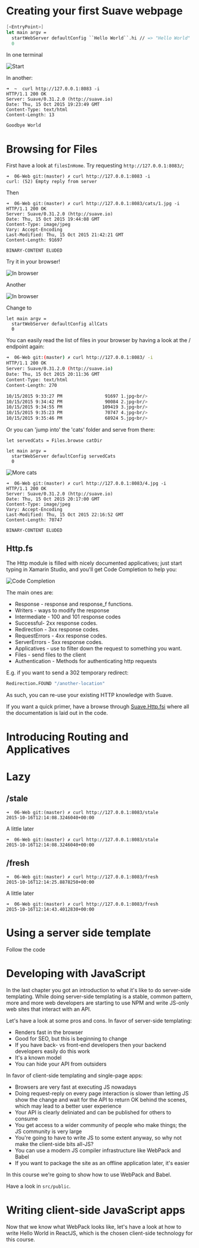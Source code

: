 # Creating your first Suave webpage

``` fsharp
[<EntryPoint>]
let main argv =
  startWebServer defaultConfig ``Hello World``.hi // => "Hello World"
  0
```

In one terminal

![Start](6.HelloWorld.1.png)

In another:

```
➜  ~  curl http://127.0.0.1:8083 -i
HTTP/1.1 200 OK
Server: Suave/0.31.2.0 (http://suave.io)
Date: Thu, 15 Oct 2015 19:23:49 GMT
Content-Type: text/html
Content-Length: 13

Goodbye World
```

# Browsing for Files

First have a look at `filesInHome`. Try requesting `http://127.0.0.1:8083/`;

```
➜  06-Web git:(master) ✗ curl http://127.0.0.1:8083 -i
curl: (52) Empty reply from server
```

Then

```
➜  06-Web git:(master) ✗ curl http://127.0.0.1:8083/cats/1.jpg -i
HTTP/1.1 200 OK
Server: Suave/0.31.2.0 (http://suave.io)
Date: Thu, 15 Oct 2015 19:44:08 GMT
Content-Type: image/jpeg
Vary: Accept-Encoding
Last-Modified: Thu, 15 Oct 2015 21:42:21 GMT
Content-Length: 91697

BINARY-CONTENT ELUDED
```

Try it in your browser!

![In browser](6.Files.1.png)

Another

![In browser](6.Files.2.png)

Change to

```
let main argv =
  startWebServer defaultConfig allCats
  0
```

You can easily read the list of files in your browser by having a look at the / endpoint again:

``` bash
➜  06-Web git:(master) ✗ curl http://127.0.0.1:8083/ -i
HTTP/1.1 200 OK
Server: Suave/0.31.2.0 (http://suave.io)
Date: Thu, 15 Oct 2015 20:11:36 GMT
Content-Type: text/html
Content-Length: 270

10/15/2015 9:33:27 PM                91697 1.jpg<br/>
10/15/2015 9:34:42 PM                90084 2.jpg<br/>
10/15/2015 9:34:55 PM               109419 3.jpg<br/>
10/15/2015 9:35:23 PM                70747 4.jpg<br/>
10/15/2015 9:35:46 PM                68924 5.jpg<br/>
```


Or you can 'jump into' the 'cats' folder and serve from there:

```
let servedCats = Files.browse catDir

let main argv =
  startWebServer defaultConfig servedCats
  0
```

![More cats](6.Files.3.png)

```
➜  06-Web git:(master) ✗ curl http://127.0.0.1:8083/4.jpg -i
HTTP/1.1 200 OK
Server: Suave/0.31.2.0 (http://suave.io)
Date: Thu, 15 Oct 2015 20:17:00 GMT
Content-Type: image/jpeg
Vary: Accept-Encoding
Last-Modified: Thu, 15 Oct 2015 22:16:52 GMT
Content-Length: 70747

BINARY-CONTENT ELUDED
```

## Http.fs

The Http module is filled with nicely documented applicatives; just start typing in Xamarin Studio, and you'll get Code Completion to help you:

![Code Completion](6.Files.cc.png)

The main ones are:

 - Response - response and response_f functions.
 - Writers - ways to modify the response
 - Intermediate - 100 and 101 response codes
 - Successful- 2xx response codes.
 - Redirection - 3xx response codes.
 - RequestErrors - 4xx response codes.
 - ServerErrors - 5xx response codes.
 - Applicatives - use to filter down the request to something you want.
 - Files - send files to the client
 - Authentication - Methods for authenticating http requests

E.g. if you want to send a 302 temporary redirect:

``` fsharp
Redirection.FOUND "/another-location"
```

As such, you can re-use your existing HTTP knowledge with Suave.

If you want a quick primer, have a browse through [Suave.Http.fsi](https://github.com/SuaveIO/suave/blob/master/src/Suave/Http.fsi) where all the documentation is laid out in the code.

# Introducing Routing and Applicatives

# Lazy

## /stale

```
➜  06-Web git:(master) ✗ curl http://127.0.0.1:8083/stale
2015-10-16T12:14:08.3246040+00:00       
```

A little later

```
➜  06-Web git:(master) ✗ curl http://127.0.0.1:8083/stale
2015-10-16T12:14:08.3246040+00:00
```

## /fresh

```
➜  06-Web git:(master) ✗ curl http://127.0.0.1:8083/fresh
2015-10-16T12:14:25.8878250+00:00
```

A little later

```
➜  06-Web git:(master) ✗ curl http://127.0.0.1:8083/fresh
2015-10-16T12:14:43.4012830+00:00
```

# Using a server side template

Follow the code

# Developing with JavaScript

In the last chapter you got an introduction to what it's like to do server-side templating. While doing server-side templating is a stable, common pattern, more and more web developers are starting to use NPM and write JS-only web sites that interact with an API.

Let's have a look at some pros and cons. In favor of server-side templating:

 - Renders fast in the browser
 - Good for SEO, but this is beginning to change
 - If you have back- vs front-end developers then your backend developers easily do this work
 - It's a known model
 - You can hide your API from outsiders

In favor of client-side templating and single-page apps:

 - Browsers are very fast at executing JS nowadays
 - Doing request-reply on every page interaction is slower than letting JS show the change and wait for the API to return OK behind the scenes, which may lead to a better user experience
 - Your API is clearly deliniated and can be published for others to consume
 - You get access to a wider community of people who make things; the JS community is very large
 - You're going to have to write JS to some extent anyway, so why not make the client-side bits all-JS?
 - You can use a modern JS compiler infrastructure like WebPack and Babel
 - If you want to package the site as an offline application later, it's easier

In this course we're going to show how to use WebPack and Babel.

Have a look in `src/public`.



# Writing client-side JavaScript apps

Now that we know what WebPack looks like, let's have a look at how to write Hello World in ReactJS, which is the chosen client-side technology for this course.


